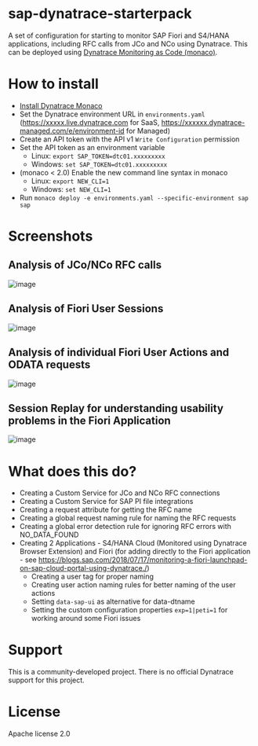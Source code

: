 # sap-dynatrace-starterpack

A set of configuration for starting to monitor SAP Fiori and S4/HANA applications, including RFC calls from JCo and NCo using Dynatrace. This can be deployed using [Dynatrace Monitoring as Code (monaco)](https://github.com/dynatrace-oss/dynatrace-monitoring-as-code/).

# How to install
* [Install Dynatrace Monaco](https://dynatrace-oss.github.io/dynatrace-monitoring-as-code/installation)
* Set the Dynatrace environment URL in ```environments.yaml``` (https://xxxxx.live.dynatrace.com for SaaS, https://xxxxxx.dynatrace-managed.com/e/environment-id for Managed)
* Create an API token with the API v1 ```Write Configuration``` permission
* Set the API token as an environment variable
  * Linux: ```export SAP_TOKEN=dtc01.xxxxxxxxx```
  * Windows: ```set SAP_TOKEN=dtc01.xxxxxxxxx```
* (monaco < 2.0) Enable the new command line syntax in monaco
  * Linux: ```export NEW_CLI=1```
  * Windows: ```set NEW_CLI=1```
* Run ```monaco deploy -e environments.yaml --specific-environment sap sap```

# Screenshots
## Analysis of JCo/NCo RFC calls
![image](https://user-images.githubusercontent.com/48479537/134671751-c9b0436d-b65c-47f4-8fd3-6e2081aabebf.png)
## Analysis of Fiori User Sessions
![image](https://user-images.githubusercontent.com/48479537/134673646-2dd9d70e-ba81-4213-8003-6cd4bfa481e8.png)
## Analysis of individual Fiori User Actions and ODATA requests
![image](https://user-images.githubusercontent.com/48479537/134674251-6456b31d-a76e-4751-9f2f-d640cb723e30.png)
## Session Replay for understanding usability problems in the Fiori Application
![image](https://user-images.githubusercontent.com/48479537/134674591-f91b4bc8-2ff9-4e30-adb4-9c338db609db.png)

# What does this do?
* Creating a Custom Service for JCo and NCo RFC connections
* Creating a Custom Service for SAP PI file integrations
* Creating a request attribute for getting the RFC name
* Creating a global request naming rule for naming the RFC requests
* Creating a global error detection rule for ignoring RFC errors with NO_DATA_FOUND
* Creating 2 Applications - S4/HANA Cloud (Monitored using Dynatrace Browser Extension) and Fiori (for adding directly to the Fiori application - see https://blogs.sap.com/2018/07/17/monitoring-a-fiori-launchpad-on-sap-cloud-portal-using-dynatrace./)
  * Creating a user tag for proper naming
  * Creating user action naming rules for better naming of the user actions
  * Setting ```data-sap-ui``` as alternative for data-dtname
  * Setting the custom configuration properties ```exp=1|peti=1``` for working around some Fiori issues

# Support
This is a community-developed project. There is no official Dynatrace support for this project.

# License

Apache license 2.0
